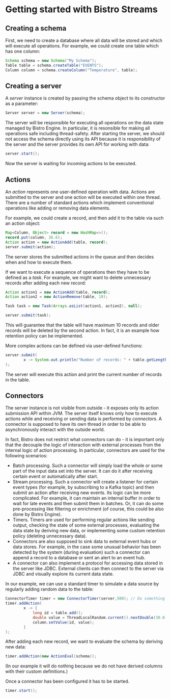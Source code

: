 # Getting started with Bistro Streams

## Creating a schema

First, we need to create a database where all data will be stored and which will execute all operations. For example, we could create one table which has one column:

```java
Schema schema = new Schema("My Schema");
Table table = schema.createTable("EVENTS");
Column column = schema.createColumn("Temperature", table);
```

## Creating a server

A *server* instance is created by passing the schema object to its constructor as a parameter:

```java
Server server = new Server(schema);
```

The server will be responsible for executing all operations on the data state managed by Bistro Engine. In particular, it is resonsible for making all operations safe including thread-safety. After starting the server, we should not access the schema directly using its API because it is responsibility of the server and the server provides its own API for working with data:

```java
server.start();
```

Now the server is waiting for incoming actions to be executed.

## Actions

An *action* represents one user-defined operation with data. Actions are submitted to the server and one action will be executed within one thread. There are a number of standard actions which implement conventional operations like adding or removing data elements.

For example, we could create a record, and then add it to the table via such an action object:

```java
Map<Column, Object> record = new HashMap<>();
record.put(column, 36.6);
Action action = new ActionAdd(table, record);
server.submit(action);
```

The server stores the submitted actions in the queue and then decides when and how to execute them.

If we want to execute a sequence of operations then they have to be defined as a *task*. For example, we might want to delete unnecessary records after adding each new record:

```java
Action action1 = new ActionAdd(table, record);
Action action2 = new ActionRemove(table, 10);

Task task = new Task(Arrays.asList(action1, action2), null);

server.submit(task);
```

This will guarantee that the table will have maximum 10 records and older records will be deleted by the second action. In fact, it is an example how retention policy can be implemented.

More complex actions can be defined via user-defined functions:

```java
server.submit(
        x -> System.out.println("Number of records: " + table.getLength())
);
```

The server will execute this action and print the current number of records in the table.

## Connectors

The server instance is not visible from outside - it exposes only its action submission API within JVM. The server itself knows only how to execute actions while and receiving or sending data is performed by *connectors*. A connector is supposed to have its own thread in order to be able to asynchronously interact with the outside world. 

In fact, Bistro does not restrict what connectors can do - it is important only that the decouple the logic of interaction with external processes from the internal logic of action processing. In particular, connectors are used for the following scenarios:
* Batch processing. Such a connector will simply load the whole or some part of the input data set into the server. It can do it after receiving certain event or automatically after start.
* Stream processing. Such a connector will create a listener for certain event types (for example, by subscribing to a Kafka topic) and then submit an action after receiving new events. Its logic can be more complicated. For example, it can maintain an internal buffer in order to wait for late events and then submit them in batches. Or, it can do some pre-processing like filtering or enrichment (of course, this could be also done by Bistro Engine).
* Timers. Timers are used for performing regular actions like sending output, checking the state of some external processes, evaluating the data state by deriving new data, or implementing some custom retention policy (deleting unnecessary data).
* Connectors are also supposed to sink data to external event hubs or data stores. For example, in the case some unusual behavior has been detected by the system (during evaluation) such a connector can append a record to a database or sent an alert to an event hub. 
* A connector can also implement a protocol for accessing data stored in the server like JDBC. External clients can then connect to the server via JDBC and visually explore its current data state.

In our example, we can use a standard timer to simulate a data source by regularly adding random data to the table:

```java
ConnectorTimer timer = new ConnectorTimer(server,500); // Do something every 500 milliseconds
timer.addAction(
        x -> {
            long id = table.add();
            double value = ThreadLocalRandom.current().nextDouble(30.0, 40.0);
            column.setValue(id, value);
        }
);
```

After adding each new record, we want to evaluate the schema by deriving new data:

```java
timer.addAction(new ActionEval(schema));
```

(In our example it will do nothing because we do not have derived columns with their custom definitions.)

Once a connector has been configured it has to be started.

```java
timer.start();
```
